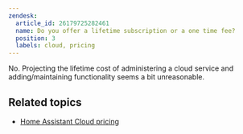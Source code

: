 ```yaml
---
zendesk:
  article_id: 26179725282461
  name: Do you offer a lifetime subscription or a one time fee?
  position: 3
  labels: cloud, pricing
---
```


No. Projecting the lifetime cost of administering a cloud service and adding/maintaining functionality seems a bit unreasonable.

## Related topics

- [Home Assistant Cloud pricing](https://www.nabucasa.com/pricing/)